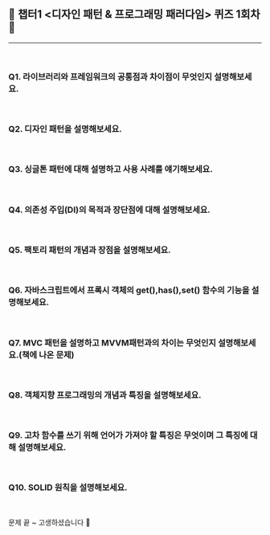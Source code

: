 ## 🧢 **챕터1 <디자인 패턴 & 프로그래밍 패러다임> 퀴즈 1회차** 🧢

---

<br>

### Q1. 라이브러리와 프레임워크의 공통점과 차이점이 무엇인지 설명해보세요.

<br>

### Q2. 디자인 패턴을 설명해보세요.

<br>

### Q3. 싱글톤 패턴에 대해 설명하고 사용 사례를 얘기해보세요.

<br>

### Q4. 의존성 주입(DI)의 목적과 장단점에 대해 설명해보세요.

<br>

### Q5. 팩토리 패턴의 개념과 장점을 설명해보세요.

<br>

### Q6. 자바스크립트에서 프록시 객체의 get(),has(),set() 함수의 기능을 설명해보세요.

<br>

### Q7. MVC 패턴을 설명하고 MVVM패턴과의 차이는 무엇인지 설명해보세요.(책에 나온 문제)

<br>

### Q8. 객체지향 프로그래밍의 개념과 특징을 설명해보세요.

<br>

### Q9. 고차 함수를 쓰기 위해 언어가 가져야 할 특징은 무엇이며 그 특징에 대해 설명해보세요.

<br>

### Q10. SOLID 원칙을 설명해보세요.

<br>

문제 끝 ~ 고생하셨습니다 🥳
